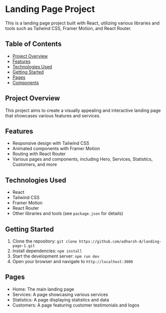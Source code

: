 # Landing Page Project

This is a landing page project built with React, utilizing various libraries and tools such as Tailwind CSS, Framer Motion, and React Router.

## Table of Contents

* [Project Overview](#project-overview)
* [Features](#features)
* [Technologies Used](#technologies-used)
* [Getting Started](#getting-started)
* [Pages](#pages)
* [Components](#components)

## Project Overview

This project aims to create a visually appealing and interactive landing page that showcases various features and services.

## Features

* Responsive design with Tailwind CSS
* Animated components with Framer Motion
* Routing with React Router
* Various pages and components, including Hero, Services, Statistics, Customers, and more

## Technologies Used

* React
* Tailwind CSS
* Framer Motion
* React Router
* Other libraries and tools (see `package.json` for details)

## Getting Started

1. Clone the repository: `git clone https://github.com/adharsh-A/landing-page-1.git`
2. Install dependencies: `npm install`
3. Start the development server: `npm run dev`
4. Open your browser and navigate to `http://localhost:3000`

## Pages

* Home: The main landing page
* Services: A page showcasing various services
* Statistics: A page displaying statistics and data
* Customers: A page featuring customer testimonials and logos


